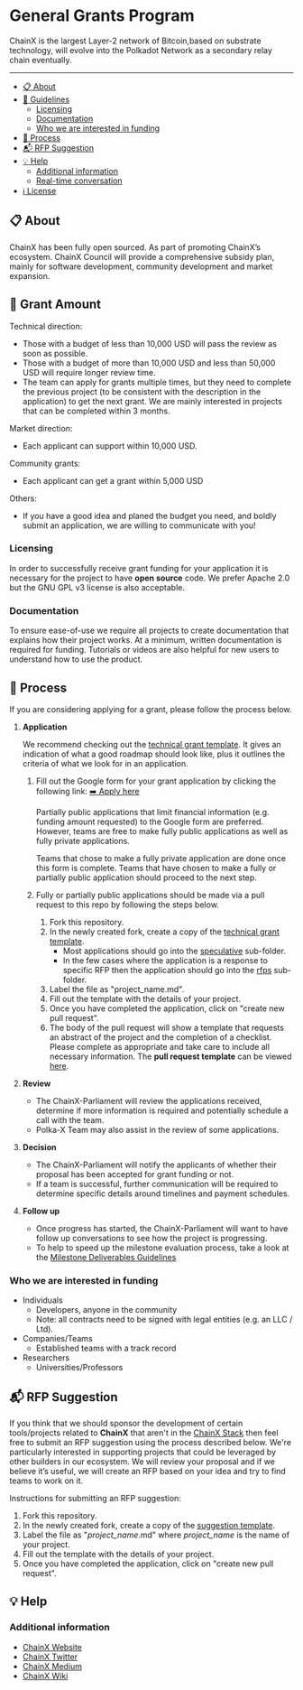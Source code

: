 # General Grants Program


ChainX is the largest Layer-2 network of Bitcoin,based on substrate technology, will evolve into the Polkadot Network as a secondary relay chain eventually.

---

- [:clipboard: About](#clipboard-about)
- [:bookmark_tabs: Guidelines](#bookmark_tabs-guidelines)
  - [Licensing](#licensing)
  - [Documentation](#documentation)
  - [Who we are interested in funding](#who-we-are-interested-in-funding)
- [:pencil: Process](#pencil-process)
- [:mailbox_with_mail: RFP Suggestion](#mailbox_with_mail-rfp-suggestion)
- [:bulb: Help](#bulb-help)
  - [Additional information](#additional-information)
  - [Real-time conversation](#real-time-conversation)
- [:information_source: License](#information_source-license)

## :clipboard: About 
ChainX has been fully open sourced. As part of promoting ChainX’s ecosystem. ChainX Council will provide a comprehensive subsidy plan, mainly for software development, community development and market expansion. 

## :bookmark_tabs: Grant Amount
Technical direction:

* Those with a budget of less than 10,000 USD will pass the review as soon as possible.
* Those with a budget of more than 10,000 USD and less than 50,000 USD will require longer review time.
* The team can apply for grants multiple times, but they need to complete the previous project (to be consistent with the description in the application) to get the next grant. We are mainly interested in projects that can be completed within 3 months.

Market direction:

* Each applicant can support within 10,000 USD.

Community grants:

* Each applicant can get a grant within 5,000 USD

Others:

* If you have a good idea and planed the budget you need, and boldly submit an application, we are willing to communicate with you!

### Licensing
In order to successfully receive grant funding for your application it is necessary for the project to have **open source** code. We prefer Apache 2.0 but the GNU GPL v3 license is also acceptable.

### Documentation
To ensure ease-of-use we require all projects to create documentation that explains how their project works. At a minimum, written documentation is required for funding. Tutorials or videos are also helpful for new users to understand how to use the product.

## :pencil: Process
If you are considering applying for a grant, please follow the process below.
  
 
1. **Application**

    We recommend checking out the [technical grant template](https://github.com/ChainX-Parliament/General-Grants-Program/blob/master/grants/grant_application_template.md). It gives an indication of what a good roadmap should look like, plus it outlines the criteria of what we look for in an application.
       
    1. Fill out the Google form for your grant application by clicking the following link: [:arrow_right: Apply here](https://docs.google.com/forms/d/1Immh_3_6ZQa6FiqqiH_oEII2abPT6HGLM_wX4BLbRE8/)
    
        Partially public applications that limit financial information (e.g. funding amount requested) to the Google form are preferred. However, teams are free to make fully public applications as well as fully private applications. 
        
        Teams that chose to make a fully private application are done once this form is complete. Teams that have chosen to make a fully or partially public application should proceed to the next step.
       
    1. Fully or partially public applications should be made via a pull request to this repo by following the steps below.
       1. Fork this repository.
       1. In the newly created fork, create a copy of the [technical grant template](https://github.com/ChainX-Parliament/General-Grants-Program/blob/master/grants/grant_application_template.md).
           * Most applications should go into the [speculative](https://github.com/ChainX-Parliament/General-Grants-Program/tree/master/grants/speculative) sub-folder.
           * In the few cases where the application is a response to specific RFP then the application should go into the [rfps](https://github.com/ChainX-Parliament/General-Grants-Program/tree/master/grants/rfps) sub-folder.
       1. Label the file as "project_name.md".
       1. Fill out the template with the details of your project.
       1. Once you have completed the application, click on "create new pull request".
       1. The body of the pull request will show a template that requests an abstract of the project and the completion of a checklist. Please complete as appropriate and take care to include all necessary information. The **pull request template** can be viewed [here](https://github.com/ChainX-Parliament/General-Grants-Program/blob/master/.github/PULL_REQUEST_TEMPLATE.md).
       
1. **Review**
   * The ChainX-Parliament will review the applications received, determine if more information is required and potentially schedule a call with the team.
   * Polka-X Team may also assist in the review of some applications.
   
1. **Decision**
   * The ChainX-Parliament will notify the applicants of whether their proposal has been accepted for grant funding or not.
   * If a team is successful, further communication will be required to determine specific details around timelines and payment schedules.
   
1. **Follow up**
   * Once progress has started, the ChainX-Parliament will want to have follow up conversations to see how the project is progressing.
   * To help to speed up the milestone evaluation process, take a look at the [Milestone Deliverables Guidelines](./grants/milestone-deliverables-guidelines.md)

### Who we are interested in funding

* Individuals
  * Developers, anyone in the community
  * Note: all contracts need to be signed with legal entities (e.g. an LLC / Ltd).
* Companies/Teams
  * Established teams with a track record
* Researchers
  * Universities/Professors

## :mailbox_with_mail: RFP Suggestion
If you think that we should sponsor the development of certain tools/projects related to **ChainX** that aren't in the [ChainX Stack](./chainx_stack.md) then feel free to submit an RFP suggestion using the process described below. We're particularly interested in supporting projects that could be leveraged by other builders in our ecosystem. We will review your proposal and if we believe it’s useful, we will create an RFP based on your idea and try to find teams to work on it.

Instructions for submitting an RFP suggestion:

1. Fork this repository.
1. In the newly created fork, create a copy of the [suggestion template](./rfp-proposal/suggestion-template.md).
1. Label the file as "*project_name*.md" where *project_name* is the name of your project.
1. Fill out the template with the details of your project.
1. Once you have completed the application, click on "create new pull request".

## :bulb: Help

### Additional information

* [ChainX Website](https://chainx.org)
* [ChainX Twitter](https://twitter.com/chainx_org)
* [ChainX Medium](https://medium.com/chainx_org)
* [ChainX Wiki](https://doc.chainx.org/)


